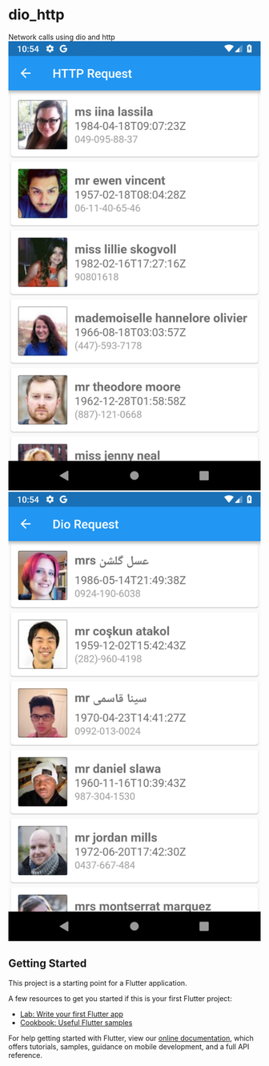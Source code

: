 # dio_http

Network calls using dio and http
![http](https://github.com/KodiMadhavarao/http_in_flutter/blob/master/images/Screenshot_1551936254.png)
![dio](https://github.com/KodiMadhavarao/http_in_flutter/blob/master/images/Screenshot_1551936282.png)


## Getting Started

This project is a starting point for a Flutter application.

A few resources to get you started if this is your first Flutter project:

- [Lab: Write your first Flutter app](https://flutter.io/docs/get-started/codelab)
- [Cookbook: Useful Flutter samples](https://flutter.io/docs/cookbook)

For help getting started with Flutter, view our 
[online documentation](https://flutter.io/docs), which offers tutorials, 
samples, guidance on mobile development, and a full API reference.
